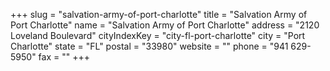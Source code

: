 +++
slug = "salvation-army-of-port-charlotte"
title = "Salvation Army of Port Charlotte"
name = "Salvation Army of Port Charlotte"
address = "2120 Loveland Boulevard"
cityIndexKey = "city-fl-port-charlotte"
city = "Port Charlotte"
state = "FL"
postal = "33980"
website = ""
phone = "941 629-5950"
fax = ""
+++
